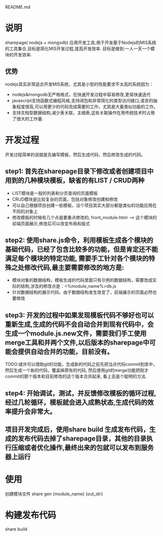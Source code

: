 README.md

# 说明
sharepage( nodejs + mongodb) 应用开发工具,用于开发基于Nodejs的MIS系统的工具集合,目标是简化MIS开发过程,提高开发效率.
目标是做到:一人一天一个模块的开发效率.

## 优势
nodejs其实非常适合开发MIS系统，尤其是小型的性能要求不太高的系统因为：
- nodejs&mongodb无严格格式，在快速开发过程中容易修改,更易快速迭代
- javascript支持函数式编程风格,支持闭包和非常简化的类型访问接口,语言的抽象程度很高,可以用更少的代码完成需要的工作，尤其是大量类似功能的工作。
- 支持文档型数据结构,减少表关联，主细表,这些关联操作在用传统技术时占用了很大的工作量.

# 开发过程
开发过程简单的说就是先编写模板，然后生成代码，然后修改生成的代码。

## step1: 首先在sharepage目录下修改或者创建项目中用到的几种模块模板，缺省的有LIST / CRUD两种
- LIST模块是一般的列表和分页查询的页面模板
- CRUD模块是比较复杂的页面，包括对象修改创建和修改
- 可以自己根据项目创建一些模板，没个项目其实大部分都是类似的功能应用在不同的对象上
- 修改模板的时候有几个点是要重点修改的, front_module.html --> 这个模块的前端页面展示,修改后可以改变布局和版式 

## step2: 使用share.js命令，利用模板生成各个模块的基础代码，已经了包含比较多的功能，但是肯定还不能满足每个模块的特定功能, 需要手工针对各个模块的特殊之处修改代码,最主要需要修改的地方是: 
- 模块对象的数据结构，模板生成的代码里面只有示例的数据结构，需要改成实际的结构,涉及的修改点是：<%module_name%>db.js
- 针对数据结构的展示代码，由于数据结构发生改变了，前端展示的页面必然也要修改

## step3: 开发的过程中如果发现模板代码不够好也可以重新生成,生成的代码不会自动合并到现有代码中，会生成一个module.js.new文件，需要我们手工使用merge工具和并两个文件,以后版本的sharepage中可能会提供自动合并的功能，目前没有。
TODO:或许可以借助git的功能，生成新的代码之前先把当点代码commit到库中，然后生成一个新的代码，覆盖掉原有的代码,
    然后使用git的merge功能把刚才commit的那个版本和目前修改的这个版本合并起来, 看上去是个聪明的方法.

## step4: 开始调试，测试，并反馈修改模板的循环过程,经过几轮循环，模板就会进入成熟状态,生成代码的效率提升会非常大。

## 项目开发完成后，使用share build 生成发布代码，生成的发布代码去掉了sharepage目录，其他的目录执行压缩或者优化操作,最终出来的包就可以发布到服务器上运行

# 使用
创建模块文件
share gen {module_name} {out_dir}

# 构建发布代码
share build
